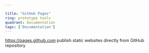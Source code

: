 ```yaml
---

title: "GitHub Pages"
ring: prototype tools
quadrant: Documentation
tags: ['Documentation']
---
```

https://pages.github.com
publish static websites directly from GitHub repository
